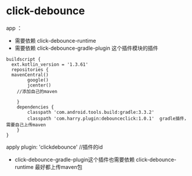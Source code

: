 # click-debounce
app ：
- 需要依赖 click-debounce-runtime 
- 需要依赖 click-debounce-gradle-plugin 这个插件模块的插件 
```  
buildscript {
  ext.kotlin_version = '1.3.61'
  repositories {
  mavenCentral()
        google()
        jcenter()
    //添加自己的maven

    }
    dependencies {
        classpath 'com.android.tools.build:gradle:3.3.2'
        classpath 'com.harry.plugin:debounceclick:1.0.1'  gradle插件，需要自己上传maven
    }
} 
```
apply plugin: 'clickdebounce'  //插件的id
- click-debounce-gradle-plugin这个插件也需要依赖 click-debounce-runtime  最好都上传maven包

